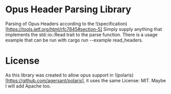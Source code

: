 # Opus Header Parsing Library

Parsing of Opus Headers according to the !(specification)[https://tools.ietf.org/html/rfc7845#section-5]
Simply supply anything that implements the std::io::Read trait to the parse function.
There is a usage example that can be run with cargo run --example read_headers.

# License

As this library was created to allow opus support in !(polaris)[https://github.com/agersant/polaris], it uses the same License: MIT.
Maybe I will add Apache too.
